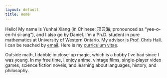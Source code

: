 ```yaml
---
layout: default
title: Home
---
```



Hello! My name is Yunhai Xiang (in Chinese: 项云海, pronounced as “yee-o-en-hi si-ang”), and I also go by Daniel. I'm a Ph.D. student in pure mathematics at University of Western Ontario. My advisor is Prof. Chris Hall. I can be reached by [email](mailto:yxiang72@uwo.ca). Here is my [curriculum vitae](assets/CV.pdf).

Outside math, I dabble in close-up magic, which is a hobby I've had since I was young. In my free time, I enjoy anime, vintage films, single-player video games, science fiction novels, and learning about languages, history, and philosophy. 
